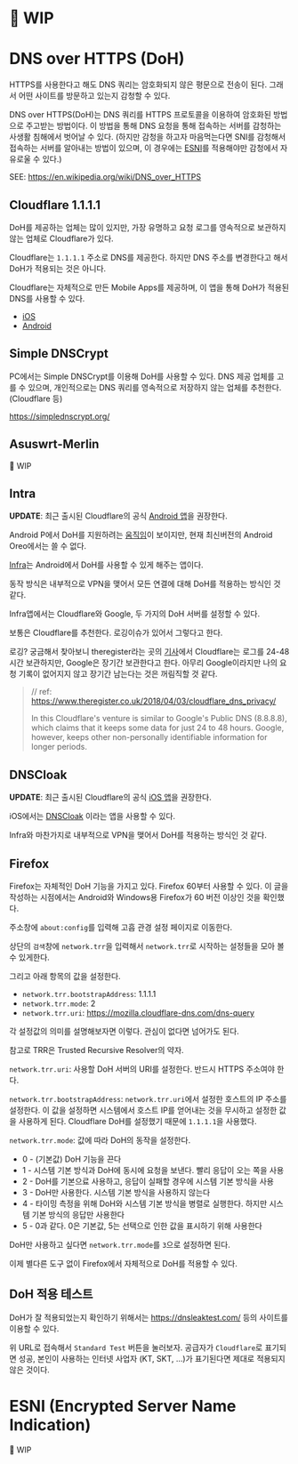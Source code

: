 # 👷 WIP

# DNS over HTTPS (DoH)

HTTPS를 사용한다고 해도 DNS 쿼리는 암호화되지 않은 평문으로 전송이 된다. 그래서 어떤 사이트를 방문하고 있는지 감청할 수 있다.

DNS over HTTPS(DoH)는 DNS 쿼리를 HTTPS 프로토콜을 이용하여 암호화된 방법으로 주고받는 방법이다. 이 방법을 통해 DNS 요청을 통해 접속하는 서버를 감청하는 사생활 침해에서 벗어날 수 있다. (하지만 감청을 하고자 마음먹는다면 SNI를 감청해서 접속하는 서버를 알아내는 방법이 있으며, 이 경우에는 [ESNI](#ESNI)를 적용해야만 감청에서 자유로울 수 있다.)

SEE: https://en.wikipedia.org/wiki/DNS_over_HTTPS

## Cloudflare 1.1.1.1

DoH를 제공하는 업체는 많이 있지만, 가장 유명하고 요청 로그를 영속적으로 보관하지 않는 업체로 Cloudflare가 있다.

Cloudflare는 `1.1.1.1` 주소로 DNS를 제공한다. 하지만 DNS 주소를 변경한다고 해서 DoH가 적용되는 것은 아니다.

Cloudflare는 자체적으로 만든 Mobile Apps를 제공하며, 이 앱을 통해 DoH가 적용된 DNS를 사용할 수 있다.

- [iOS](https://itunes.apple.com/us/app/1-1-1-1-faster-internet/id1423538627?mt=8)
- [Android](https://play.google.com/store/apps/details?id=com.cloudflare.onedotonedotonedotone)

## Simple DNSCrypt

PC에서는 Simple DNSCrypt를 이용해 DoH를 사용할 수 있다. DNS 제공 업체를 고를 수 있으며, 개인적으로는 DNS 쿼리를 영속적으로 저장하지 않는 업체를 추천한다. (Cloudflare 등)

https://simplednscrypt.org/

## Asuswrt-Merlin

👷 WIP

## Intra

**UPDATE**: 최근 출시된 Cloudflare의 공식 [Android 앱](https://play.google.com/store/apps/details?id=com.cloudflare.onedotonedotonedotone)을 권장한다.

Android P에서 DoH를 지원하려는 [움직임](https://android-developers.googleblog.com/2018/04/dns-over-tls-support-in-android-p.html)이 보이지만, 현재 최신버전의 Android Oreo에서는 쓸 수 없다.

[Infra](https://play.google.com/store/apps/details?id=app.intra&hl=en_US)는 Android에서 DoH를 사용할 수 있게 해주는 앱이다.

동작 방식은 내부적으로 VPN을 맺어서 모든 연결에 대해 DoH를 적용하는 방식인 것 같다.

Infra앱에서는 Cloudflare와 Google, 두 가지의 DoH 서버를 설정할 수 있다.

보통은 Cloudflare를 추천한다. 로깅이슈가 있어서 그렇다고 한다. 

로깅? 궁금해서 찾아보니 theregister라는 곳의 [기사](https://www.theregister.co.uk/2018/04/03/cloudflare_dns_privacy/)에서 Cloudflare는 로그를 24-48시간 보관하지만, Google은 장기간 보관한다고 한다. 아무리 Google이라지만 나의 요청 기록이 없어지지 않고 장기간 남는다는 것은 꺼림직할 것 같다.

> // ref: https://www.theregister.co.uk/2018/04/03/cloudflare_dns_privacy/
>
> In this Cloudflare's venture is similar to Google's Public DNS (8.8.8.8), which claims that it keeps some data for just 24 to 48 hours. Google, however, keeps other non-personally identifiable information for longer periods.

## DNSCloak

**UPDATE**: 최근 출시된 Cloudflare의 공식 [iOS 앱](https://itunes.apple.com/us/app/1-1-1-1-faster-internet/id1423538627?mt=8)을 권장한다.

iOS에서는 [DNSCloak](https://itunes.apple.com/kr/app/dnscloak-dnscrypt-doh-client/id1330471557?mt=8) 이라는 앱을 사용할 수 있다.

Infra와 마찬가지로 내부적으로 VPN을 맺어서 DoH를 적용하는 방식인 것 같다.

## Firefox

Firefox는 자체적인 DoH 기능을 가지고 있다. Firefox 60부터 사용할 수 있다. 이 글을 작성하는 시점에서는 Android와 Windows용 Firefox가 60 버전 이상인 것을 확인했다.

주소창에 `about:config`를 입력해 고흡 관경 설정 페이지로 이동한다. 

상단의 `검색`창에 `network.trr`을 입력해서 `network.trr`로 시작하는 설정들을 모아 볼 수 있게한다.

그리고 아래 항목의 값을 설정한다.

- `network.trr.bootstrapAddress`: 1.1.1.1
- `network.trr.mode`: 2
- `network.trr.uri`: https://mozilla.cloudflare-dns.com/dns-query

각 설정값의 의미를 설명해보자면 이렇다.
관심이 없다면 넘어가도 된다.

참고로 TRR은 Trusted Recursive Resolver의 약자.

`network.trr.uri`: 사용할 DoH 서버의 URI를 설정한다. 반드시 HTTPS 주소여야 한다.

`network.trr.bootstrapAddress`: `network.trr.uri`에서 설정한 호스트의 IP 주소를 설정한다. 이 값을 설정하면 시스템에서 호스트 IP를 얻어내는 것을 무시하고 설정한 값을 사용하게 된다. Cloudflare DoH를 설정했기 때문에 `1.1.1.1`을 사용했다.

`network.trr.mode`: 값에 따라 DoH의 동작을 설정한다.

- 0 - (기본값) DoH 기능을 끈다
- 1 - 시스템 기본 방식과 DoH에 동시에 요청을 보낸다. 빨리 응답이 오는 쪽을 사용
- 2 - DoH를 기본으료 사용하고, 응답이 실패할 경우에 시스템 기본 방식을 사용
- 3 - DoH만 사용한다. 시스템 기본 방식을 사용하지 않는다
- 4 - 타이밍 측정을 위해 DoH와 시스템 기본 방식을 병렬로 실행한다. 하지만 시스템 기본 방식의 응답만 사용한다
- 5 - 0과 같다. 0은 기본값, 5는 선택으로 인한 값을 표시하기 위해 사용한다

DoH만 사용하고 싶다면 `network.trr.mode`를 `3`으로 설정하면 된다.

이제 별다른 도구 없이 Firefox에서 자체적으로 DoH를 적용할 수 있다.

## DoH 적용 테스트

DoH가 잘 적용되었는지 확인하기 위해서는 https://dnsleaktest.com/ 등의 사이트를 이용할 수 있다.

위 URL로 접속해서 `Standard Test` 버튼을 눌러보자. 공급자가 `Cloudflare`로 표기되면 성공, 본인이 사용하는 인터넷 사업자 (KT, SKT, ...)가 표기된다면 제대로 적용되지 않은 것이다.

# ESNI (Encrypted Server Name Indication)

👷 WIP